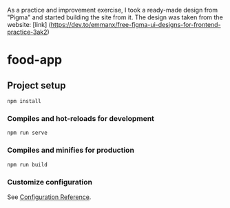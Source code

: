 As a practice and improvement exercise, I took a ready-made design from "Pigma" and started building the site from it.
The design was taken from the website: [link] (https://dev.to/emmanx/free-figma-ui-designs-for-frontend-practice-3ak2)


# food-app

## Project setup
```
npm install
```

### Compiles and hot-reloads for development
```
npm run serve
```

### Compiles and minifies for production
```
npm run build
```

### Customize configuration
See [Configuration Reference](https://cli.vuejs.org/config/).
